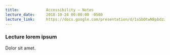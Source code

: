 ```yaml
---
title:            Accessibility – Notes
lecture_date:     2018-10-24 00:00:00 -0500
lecture_link:     https://docs.google.com/presentation/d/1sSbOtwN8pbdzz6iQjJLCyAFaOzyj4whjUx_lfG7r6oI/edit?usp=sharing
---
```

### Lecture lorem ipsum

Dolor sit amet.

